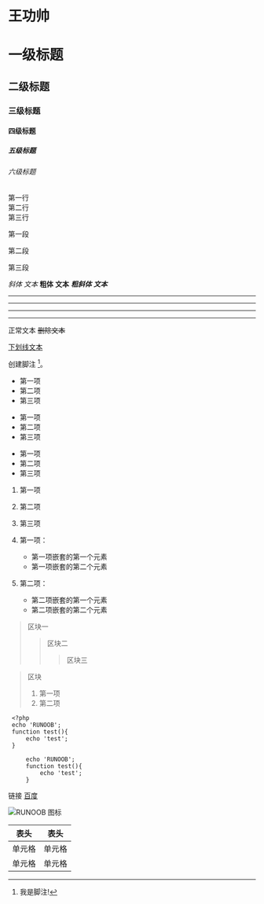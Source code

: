 # 王功帅
<!-- 标题 -->
# 一级标题
## 二级标题
### 三级标题
#### 四级标题
##### 五级标题
###### 六级标题

<!-- 段落格式 -->   
<!-- 换行 --> 
第一行  
第二行  
第三行
<!-- 段落 --> 
第一段

第二段

第三段
<!-- 不同字体 --> 
*斜体*
_文本_
**粗体**
__文本__
***粗斜体***
___文本___
<!-- 分割线 --> 
***
* * *
- - -
----------
<!-- 删除线 --> 
正常文本
~~删除文本~~
<!-- 下划线 --> 
<u>下划线文本</u>
<!-- 脚注 --> 
创建脚注 [^1]。
[^1]: 我是脚注!

<!-- 列表 -->
* 第一项
* 第二项
* 第三项

+ 第一项
+ 第二项
+ 第三项

- 第一项
- 第二项
- 第三项

1. 第一项
2. 第二项
3. 第三项

1. 第一项：
    - 第一项嵌套的第一个元素
    - 第一项嵌套的第二个元素
2. 第二项：
    - 第二项嵌套的第一个元素
    - 第二项嵌套的第二个元素

<!-- 区块 -->

> 区块一
> > 区块二
> > > 区块三

> 区块
> 1. 第一项
> 2. 第二项

<!-- 代码 -->

     <?php
     echo 'RUNOOB';
     function test(){
         echo 'test';
     }
```<?php
     echo 'RUNOOB';
     function test(){
         echo 'test';
     }
```
<!-- 连接 -->
链接 [百度](https://www.baidu.com)

<!-- 图片 -->
![RUNOOB 图标](http://static.runoob.com/images/runoob-logo.png)

<!-- 表格 -->
| 表头 | 表头 |
| --- | --- |
| 单元格 | 单元格 |
| 单元格 | 单元格 |
